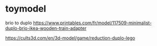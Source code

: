 # toymodel

brio to duplo
https://www.printables.com/fr/model/117509-minimalist-duplo-brio-ikea-wooden-train-adapter

https://cults3d.com/en/3d-model/game/reduction-duplo-lego
